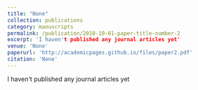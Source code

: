 ```yaml
---
title: "None"
collection: publications
category: manuscripts
permalink: /publication/2010-10-01-paper-title-number-2
excerpt: 'I haven't published any journal articles yet'
venue: 'None'
paperurl: 'http://academicpages.github.io/files/paper2.pdf'
citation: 'None'
---
```


I haven't published any journal articles yet

